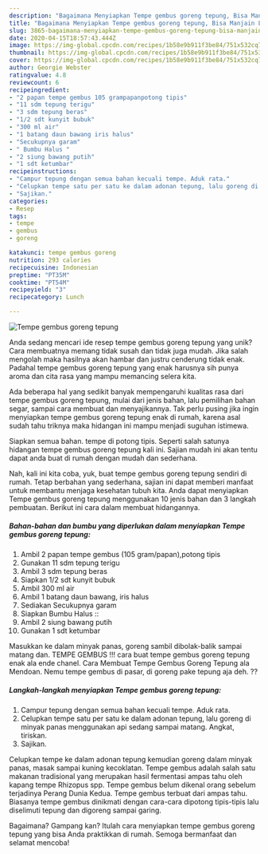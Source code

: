 ```yaml
---
description: "Bagaimana Menyiapkan Tempe gembus goreng tepung, Bisa Manjain Lidah"
title: "Bagaimana Menyiapkan Tempe gembus goreng tepung, Bisa Manjain Lidah"
slug: 3865-bagaimana-menyiapkan-tempe-gembus-goreng-tepung-bisa-manjain-lidah
date: 2020-04-15T18:57:43.444Z
image: https://img-global.cpcdn.com/recipes/1b58e9b911f3be84/751x532cq70/tempe-gembus-goreng-tepung-foto-resep-utama.jpg
thumbnail: https://img-global.cpcdn.com/recipes/1b58e9b911f3be84/751x532cq70/tempe-gembus-goreng-tepung-foto-resep-utama.jpg
cover: https://img-global.cpcdn.com/recipes/1b58e9b911f3be84/751x532cq70/tempe-gembus-goreng-tepung-foto-resep-utama.jpg
author: Georgie Webster
ratingvalue: 4.8
reviewcount: 6
recipeingredient:
- "2 papan tempe gembus 105 grampapanpotong tipis"
- "11 sdm tepung terigu"
- "3 sdm tepung beras"
- "1/2 sdt kunyit bubuk"
- "300 ml air"
- "1 batang daun bawang iris halus"
- "Secukupnya garam"
- " Bumbu Halus "
- "2 siung bawang putih"
- "1 sdt ketumbar"
recipeinstructions:
- "Campur tepung dengan semua bahan kecuali tempe. Aduk rata."
- "Celupkan tempe satu per satu ke dalam adonan tepung, lalu goreng di minyak panas menggunakan api sedang sampai matang. Angkat, tiriskan."
- "Sajikan."
categories:
- Resep
tags:
- tempe
- gembus
- goreng

katakunci: tempe gembus goreng 
nutrition: 293 calories
recipecuisine: Indonesian
preptime: "PT35M"
cooktime: "PT54M"
recipeyield: "3"
recipecategory: Lunch

---
```



![Tempe gembus goreng tepung](https://img-global.cpcdn.com/recipes/1b58e9b911f3be84/751x532cq70/tempe-gembus-goreng-tepung-foto-resep-utama.jpg)

Anda sedang mencari ide resep tempe gembus goreng tepung yang unik? Cara membuatnya memang tidak susah dan tidak juga mudah. Jika salah mengolah maka hasilnya akan hambar dan justru cenderung tidak enak. Padahal tempe gembus goreng tepung yang enak harusnya sih punya aroma dan cita rasa yang mampu memancing selera kita.

Ada beberapa hal yang sedikit banyak mempengaruhi kualitas rasa dari tempe gembus goreng tepung, mulai dari jenis bahan, lalu pemilihan bahan segar, sampai cara membuat dan menyajikannya. Tak perlu pusing jika ingin menyiapkan tempe gembus goreng tepung enak di rumah, karena asal sudah tahu triknya maka hidangan ini mampu menjadi suguhan istimewa.

Siapkan semua bahan. tempe di potong tipis. Seperti salah satunya hidangan tempe gembus goreng tepung kali ini. Sajian mudah ini akan tentu dapat anda buat di rumah dengan mudah dan sederhana.


Nah, kali ini kita coba, yuk, buat tempe gembus goreng tepung sendiri di rumah. Tetap berbahan yang sederhana, sajian ini dapat memberi manfaat untuk membantu menjaga kesehatan tubuh kita. Anda dapat menyiapkan Tempe gembus goreng tepung menggunakan 10 jenis bahan dan 3 langkah pembuatan. Berikut ini cara dalam membuat hidangannya.

<!--inarticleads1-->

##### Bahan-bahan dan bumbu yang diperlukan dalam menyiapkan Tempe gembus goreng tepung:

1. Ambil 2 papan tempe gembus (105 gram/papan),potong tipis
1. Gunakan 11 sdm tepung terigu
1. Ambil 3 sdm tepung beras
1. Siapkan 1/2 sdt kunyit bubuk
1. Ambil 300 ml air
1. Ambil 1 batang daun bawang, iris halus
1. Sediakan Secukupnya garam
1. Siapkan  Bumbu Halus ::
1. Ambil 2 siung bawang putih
1. Gunakan 1 sdt ketumbar


Masukkan ke dalam minyak panas, goreng sambil dibolak-balik sampai matang dan. TEMPE GEMBUS !!! cara buat tempe gembus goreng tepung enak ala ende chanel. Cara Membuat Tempe Gembus Goreng Tepung ala Mendoan. Nemu tempe gembus di pasar, di goreng pake tepung aja deh. ?? 

<!--inarticleads2-->

##### Langkah-langkah menyiapkan Tempe gembus goreng tepung:

1. Campur tepung dengan semua bahan kecuali tempe. Aduk rata.
1. Celupkan tempe satu per satu ke dalam adonan tepung, lalu goreng di minyak panas menggunakan api sedang sampai matang. Angkat, tiriskan.
1. Sajikan.


Celupkan tempe ke dalam adonan tepung kemudian goreng dalam minyak panas, masak sampai kuning kecoklatan. Tempe gembus adalah salah satu makanan tradisional yang merupakan hasil fermentasi ampas tahu oleh kapang tempe Rhizopus spp. Tempe gembus belum dikenal orang sebelum terjadinya Perang Dunia Kedua. Tempe gembus terbuat dari ampas tahu. Biasanya tempe gembus dinikmati dengan cara-cara dipotong tipis-tipis lalu diselimuti tepung dan digoreng sampai garing. 

Bagaimana? Gampang kan? Itulah cara menyiapkan tempe gembus goreng tepung yang bisa Anda praktikkan di rumah. Semoga bermanfaat dan selamat mencoba!

